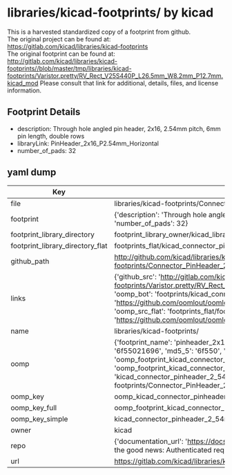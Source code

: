 # libraries/kicad-footprints/ by kicad  
This is a harvested standardized copy of a footprint from github.  
The original project can be found at:  
https://gitlab.com/kicad/libraries/kicad-footprints  
The original footprint can be found at:
http://gitlab.com/kicad/libraries/kicad-footprints//blob/master/tmp/libraries/kicad-footprints/Varistor.pretty/RV_Rect_V25S440P_L26.5mm_W8.2mm_P12.7mm.kicad_mod
Please consult that link for additional, details, files, and license information.  
## Footprint Details
* description: Through hole angled pin header, 2x16, 2.54mm pitch, 6mm pin length, double rows  
* libraryLink: PinHeader_2x16_P2.54mm_Horizontal  
* number_of_pads: 32  
## yaml dump  
| Key | Value |  
| --- | --- |  
| file | libraries/kicad-footprints/Connector_PinHeader_2.54mm.pretty/PinHeader_2x16_P2.54mm_Horizontal.kicad_mod |  
| footprint | {'description': 'Through hole angled pin header, 2x16, 2.54mm pitch, 6mm pin length, double rows', 'libraryLink': 'PinHeader_2x16_P2.54mm_Horizontal', 'number_of_pads': 32} |  
| footprint_library_directory | footprint_library_owner/kicad_libraries/kicad-footprints/ |  
| footprint_library_directory_flat | footprints_flat/kicad_connector_pinheader_2_54mm_pinheader_2x16_p2_54mm_horizontal/working |  
| github_path | http://github.com/kicad/libraries/kicad-footprints//blob/master/tmp/libraries/kicad-footprints/Connector_PinHeader_2.54mm.pretty/PinHeader_2x16_P2.54mm_Horizontal.kicad_mod |  
| links | {'github_src': 'http://gitlab.com/kicad/libraries/kicad-footprints//blob/master/tmp/libraries/kicad-footprints/Varistor.pretty/RV_Rect_V25S440P_L26.5mm_W8.2mm_P12.7mm.kicad_mod', 'github_src_repo': 'https://gitlab.com/kicad/libraries/kicad-footprints', 'oomp_bot': 'footprints/kicad_connector_pinheader_2_54mm_pinheader_2x16_p2_54mm_horizontal/working', 'oomp_bot_github': 'https://github.com/oomlout/oomlout_oomp_footprint_bot/tree/main/footprints/kicad_connector_pinheader_2_54mm_pinheader_2x16_p2_54mm_horizontal/working', 'oomp_src_flat': 'footprints_flat/footprints_flat/kicad_connector_pinheader_2_54mm_pinheader_2x16_p2_54mm_horizontal/working', 'oomp_src_flat_github': 'https://github.com/oomlout/oomlout_oomp_footprint_src/tree/main/footprints_flat/kicad_connector_pinheader_2_54mm_pinheader_2x16_p2_54mm_horizontal/working'} |  
| name | libraries/kicad-footprints/ |  
| oomp | {'footprint_name': 'pinheader_2x16_p2_54mm_horizontal', 'library_name': 'connector_pinheader_2_54mm', 'md5': '6f5502169659c46f1c580292a9d6ec21', 'md5_10': '6f55021696', 'md5_5': '6f550', 'md5_6': '6f5502', 'oomp_key': 'oomp_kicad_connector_pinheader_2_54mm_pinheader_2x16_p2_54mm_horizontal', 'oomp_key_extra': 'oomp_footprint_kicad_connector_pinheader_2_54mm_pinheader_2x16_p2_54mm_horizontal', 'oomp_key_full': 'oomp_footprint_kicad_connector_pinheader_2_54mm_pinheader_2x16_p2_54mm_horizontal_6f5502', 'oomp_key_simple': 'kicad_connector_pinheader_2_54mm_pinheader_2x16_p2_54mm_horizontal', 'original_filename': 'libraries/kicad-footprints/Connector_PinHeader_2.54mm.pretty/PinHeader_2x16_P2.54mm_Horizontal.kicad_mod', 'owner_name': 'kicad'} |  
| oomp_key | oomp_kicad_connector_pinheader_2_54mm_pinheader_2x16_p2_54mm_horizontal |  
| oomp_key_full | oomp_footprint_kicad_connector_pinheader_2_54mm_pinheader_2x16_p2_54mm_horizontal |  
| oomp_key_simple | kicad_connector_pinheader_2_54mm_pinheader_2x16_p2_54mm_horizontal |  
| owner | kicad |  
| repo | {'documentation_url': 'https://docs.github.com/rest/overview/resources-in-the-rest-api#rate-limiting', 'message': "API rate limit exceeded for 84.66.173.59. (But here's the good news: Authenticated requests get a higher rate limit. Check out the documentation for more details.)"} |  
| url | https://gitlab.com/kicad/libraries/kicad-footprints |  

